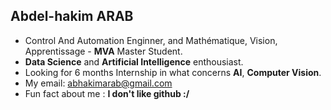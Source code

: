 ## Abdel-hakim ARAB
- Control And Automation Enginner, and Mathématique, Vision, Apprentissage - **MVA** Master Student.
- **Data Science** and **Artificial Intelligence** enthousiast.
- Looking for 6 months Internship  in what concerns **AI**, **Computer Vision**.
- My email: abhakimarab@gmail.com
- Fun fact about me : **I don't like github :/**

